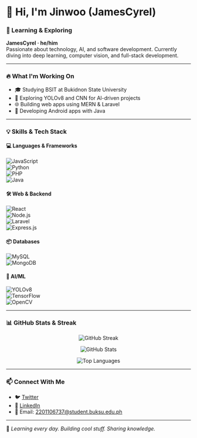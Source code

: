 # 👋 Hi, I'm Jinwoo (JamesCyrel)  
### 🚀 Learning & Exploring  

**JamesCyrel · he/him**  
Passionate about technology, AI, and software development. Currently diving into deep learning, computer vision, and full-stack development.  

---

### 🔥 What I'm Working On  
- 🎓 Studying BSIT at Bukidnon State University  
- 🤖 Exploring YOLOv8 and CNN for AI-driven projects  
- 🌐 Building web apps using MERN & Laravel  
- 📱 Developing Android apps with Java  

---

### 💡 Skills & Tech Stack  
#### 💻 Languages & Frameworks  
![JavaScript](https://img.shields.io/badge/-JavaScript-F7DF1E?style=flat&logo=javascript&logoColor=black)  
![Python](https://img.shields.io/badge/-Python-3776AB?style=flat&logo=python&logoColor=white)  
![PHP](https://img.shields.io/badge/-PHP-777BB4?style=flat&logo=php&logoColor=white)  
![Java](https://img.shields.io/badge/-Java-007396?style=flat&logo=java&logoColor=white)  

#### 🛠️ Web & Backend  
![React](https://img.shields.io/badge/-React-61DAFB?style=flat&logo=react&logoColor=black)  
![Node.js](https://img.shields.io/badge/-Node.js-339933?style=flat&logo=node.js&logoColor=white)  
![Laravel](https://img.shields.io/badge/-Laravel-FF2D20?style=flat&logo=laravel&logoColor=white)  
![Express.js](https://img.shields.io/badge/-Express.js-000000?style=flat&logo=express&logoColor=white)  

#### 📦 Databases  
![MySQL](https://img.shields.io/badge/-MySQL-4479A1?style=flat&logo=mysql&logoColor=white)  
![MongoDB](https://img.shields.io/badge/-MongoDB-47A248?style=flat&logo=mongodb&logoColor=white)  

#### 🧠 AI/ML  
![YOLOv8](https://img.shields.io/badge/-YOLOv8-00FFFF?style=flat&logo=opencv&logoColor=black)  
![TensorFlow](https://img.shields.io/badge/-TensorFlow-FF6F00?style=flat&logo=tensorflow&logoColor=white)  
![OpenCV](https://img.shields.io/badge/-OpenCV-5C3EE8?style=flat&logo=opencv&logoColor=white)  

---

### 📊 GitHub Stats & Streak  
<p align="center">
  <img src="https://github-readme-streak-stats.herokuapp.com/?user=JamesCyrel&theme=tokyonight" alt="GitHub Streak" />
</p>

<p align="center">
  <img src="https://github-readme-stats.vercel.app/api?username=JamesCyrel&show_icons=true&theme=tokyonight" alt="GitHub Stats" />
</p>

<p align="center">
  <img src="https://github-readme-stats.vercel.app/api/top-langs/?username=JamesCyrel&layout=compact&theme=tokyonight" alt="Top Languages" />
</p>

---

### 📫 Connect With Me  
- 🐦 [Twitter](#)  
- 💼 [LinkedIn](#)  
- 📧 Email: 2201106737@student.buksu.edu.ph

---

🚀 *Learning every day. Building cool stuff. Sharing knowledge.*  
